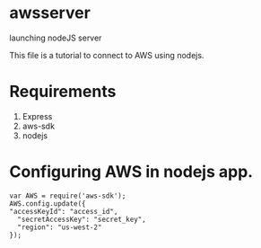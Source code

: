 # awsserver
launching nodeJS server

This file is a tutorial to connect to AWS using nodejs.

# Requirements
1. Express
2. aws-sdk
3. nodejs

# Configuring AWS in nodejs app.

```
var AWS = require('aws-sdk');
AWS.config.update({
"accessKeyId": "access_id",
  "secretAccessKey": "secret_key",
  "region": "us-west-2"
});
```
